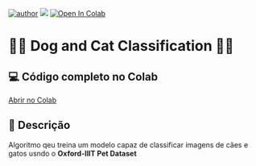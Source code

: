 [![author](https://img.shields.io/badge/Autor-Leonardo_Duarte-red.svg)](https://www.linkedin.com/in/leonardo-sales-duarte/) [![](https://img.shields.io/badge/python-3.7+-blue.svg)](https://www.python.org/downloads/release/python-3712/) [![Open In Colab](https://colab.research.google.com/assets/colab-badge.svg)](https://colab.research.google.com/drive/1o3aOj2U59oey3KKT9nacyoFoHTI4tLjV?usp=sharing)

# 🐶🐱 Dog and Cat Classification 🐶🐱

## 💻 Código completo no Colab

[Abrir no Colab](https://colab.research.google.com/drive/1H5VC3OMgPVSrZcWJ1ZHbrrNjtDCjuN6P?usp=sharing)

## 📝 Descrição

Algoritmo qeu treina um modelo capaz de classificar imagens de cães e gatos usndo o **Oxford-IIIT Pet Dataset**






